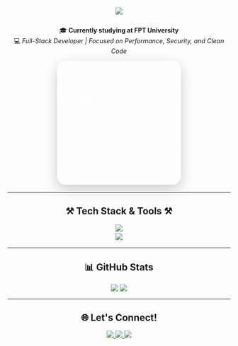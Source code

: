 <!-- 👋 Hi Introduction -->
<h1 align="center">
  <img src="https://readme-typing-svg.herokuapp.com/?font=Righteous&size=35&center=true&vCenter=true&width=500&height=70&duration=4000&lines=Hi+There!+👋;+I'm+Minh+Tam!" />
</h1>

<p align="center">
  🎓 <strong>Currently studying at FPT University</strong> <br/>
  💻 <i>Full-Stack Developer | Focused on Performance, Security, and Clean Code</i>
</p>

<!-- 👩‍💻 Animated GIF -->
<p align="center">
  <img src="./Profile.gif" alt="Coding Animation" width="280" style="border-radius:20px; box-shadow: 0px 10px 30px rgba(0,0,0,0.2);" />
</p>

---

<!-- 🧰 Languages & Tools -->
<h2 align="center">⚒️ Tech Stack & Tools ⚒️</h2>
<p align="center">
  <img src="https://skillicons.dev/icons?i=html,css,js,ts,react,next,nodejs,firebase,mongodb,redux" /><br/>
  <img src="https://skillicons.dev/icons?i=git,github,gitlab,vscode,figma,postman" />
</p>

---

<!-- 📊 GitHub Stats -->
<h2 align="center">📊 GitHub Stats</h2>
<p align="center">
  <img src="https://github-readme-stats.vercel.app/api?username=Minhtamkim&show_icons=true&theme=radical&hide_border=true&border_radius=12&title_color=ffa500&icon_color=ff8c00&text_color=ffffff" width="400" />
  <img src="https://github-readme-stats.vercel.app/api/top-langs/?username=Minhtamkim&layout=compact&hide_border=true&title_color=ffa500&text_color=ffffff&bg_color=20232a" width="400" />
</p>

---

<!-- 🌐 Socials -->
<h2 align="center">🌐 Let's Connect!</h2>
<p align="center">
  <a href="https://github.com/Minhtamkim" target="_blank">
    <img src="https://img.shields.io/badge/GitHub-181717?style=for-the-badge&logo=github&logoColor=white" />
  </a>
  <a href="https://www.facebook.com/minhtam.kim.209100" target="_blank">
    <img src="https://img.shields.io/badge/Facebook-1877F2?style=for-the-badge&logo=facebook&logoColor=white" />
  </a>
  <a href="https://www.instagram.com/minhtamkim/" target="_blank">
    <img src="https://img.shields.io/badge/Instagram-E4405F?style=for-the-badge&logo=instagram&logoColor=white" />
  </a>
</p>
